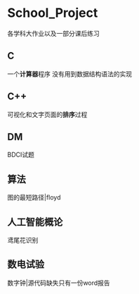 # School_Project
各学科大作业以及一部分课后练习

##  C
一个**计算器**程序 没有用到数据结构语法的实现

## C++
可视化和文字页面的**排序**过程

## DM
BDCI试题

## 算法
图的最短路径|floyd

## 人工智能概论
鸢尾花识别

## 数电试验
数字钟|源代码缺失只有一份word报告
